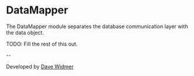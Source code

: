 # DataMapper

The DataMapper module separates the database communication layer with the data object.

TODO: Fill the rest of this out.

--

Developed by [Dave Widmer](http://www.davewidmer.net)